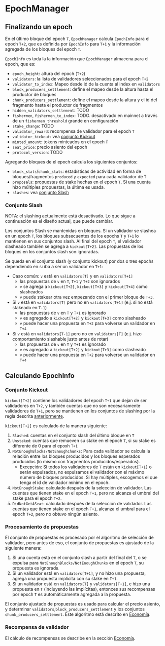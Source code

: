 # EpochManager

## Finalizando un epoch

En el último bloque del epoch `T`, `EpochManager` calcula `EpochInfo` para el epoch `T+2`, que
es definida por `EpochInfo` para `T+1` y la información agregada de los bloques del epoch `T`.

`EpochInfo` es toda la la información que `EpochManager` almacena para el epoch, que es:
- `epoch_height`: altura del epoch (`T+2`)
- `validators`: la lista de validadores seleccionados para el epoch `T+2`
- `validator_to_index`: Mapeo desde id de la cuenta al index en `validators`
- `block_producers_settlement`: define el mapeo desde la altura hasta el productor de bloques
- `chunk_producers_settlement`: define el mapeo desde la altura y el id del fragmento hasta el productor de fragmentos
- `hidden_validators_settlement`: TODO
- `fishermen`, `fishermen_to_index`: TODO. desactivado en mainnet a través de un `fishermen_threshold` grande en configuración
- `stake_change`: TODO
- `validator_reward`: recompensa de validador para el epoch `T`
- `validator_kickout`: vea [conjunto Kickout](#kickout-set)
- `minted_amount`: tokens minteados en el epoch `T`
- `seat_price`: precio asiento del epoch
- `protocol_version`: TODO

Agregando bloques de el epoch calcula los siguientes conjuntos:
- `block_stats`/`chunk_stats`: estadísticas de actividad en forma de bloques/fragmentos `produced` y `expected` para cada validador de `T`
- `proposals`: propuestas de stake hechas en el epoch `T`. Si una cuenta hizo múltiples propuestas, la última es usada.
- `slashes`: vea [conjunto Slash](#slash-set)

### Conjunto Slash
NOTA: el slashing actualmente está desactivado. Lo que sigue a continuación es el diseño actual, que puede cambiar.

Los conjuntos Slash se mantenidas en bloques. Si un validador se slashea en un epoch `T`, los bloques subsecuentes de los epochs `T` y
`T+1` lo mantienen en sus conjuntos slash. Al final del epoch `T`, el validador slasheado también se agrega a `kickout[T+2]`.
Las propuestas de los bloques en los conjuntos slash son ignoradas.

Se queda en el conjunto slash (y conjunto kickout) por dos o tres epochs dependiendo en si iba a ser un validador en `T+1`:
- Caso común: `v` está en `validators[T]` y en `validators[T+1]`
   - las propuestas de `v` en `T`, `T+1` y `T+2` son ignorados
   - `v` se agrega a `kickout[T+2]`, `kickout[T+3]` y `kickout[T+4]` como slasheados
   - `v` puede stakear otra vez empezando con el primer bloque de `T+3`.
- Si `v` está en `validators[T]` pero no en `validators[T+1]` (e.j. si no está stakeado en `T-1`)
   - las propuestas de `v` en `T` y `T+1` es ignorado
   - `v` es agregado a `kickout[T+2]` y `kickout[T+3]` como slasheado
   - `v` puede hacer una propuesta en `T+2` para volverse un validador en `T+4`
- Si `v` está en `validators[T-1]` pero no en `validators[T]` (e.j. hizo comportamiento slashable justo antes de rotar)
    - las propuestas de `v` en `T` y `T+1` es ignorado
    - `v` es agregado a `kickout[T+2]` y `kickout[T+3]` como slasheado
    - `v` puede hacer una propuesta en `T+2` para volverse un validador en `T+4`
    
## Calculando EpochInfo

### Conjunto Kickout
`kickout[T+2]` contiene los validadores del epoch `T+1` que dejan de ser validadores en `T+2`, y también cuentas que no
son necesariamente validadores de `T+1`, pero se mantienen en los conjuntos de slashing por la regla descrita [anteriormente](#slash-set).

`kickout[T+2]` es calculado de la manera siguiente:
1. `Slashed`: cuentas en el conjunto slash del último bloque en `T`
2. `Unstaked`: cuentas que remueven su stake en el epoch `T`, si su stake es diferente de 0 para el epoxh `T+1`
3. `NotEnoughBlocks/NotEnoughChunks`: Para cada validador se calcula la relación entre los bloques producidos y los bloques esperados producidos (lo mismo con fragmentos producidos/esperados).
    - Excepción: Si todos los validadores de `T` están en `kickout[T+1]` o serán expulsados, no expulsamos el
      validador con el máximo número de bloques producidos. Si hay múltiples, escogemos el que tenga el id
      de validador mínimo en el epoch.
4. `NotEnoughStake`: calculado después de la selección de validador. Las cuentas que tienen stake en el epoch `T+1`, pero no alcanza el umbral del stake para el epoch `T+2`.
5. `DidNotGetASeat`: calculado después de la selección de validador. Las cuentas que tienen stake en el epoch `T+1`, alcanza el umbral para el epoch `T+2`, pero no obtuvo ningún asiento.

### Procesamiento de propuestas
El conjunto de propuestas es procesado por el algoritmo de selección de validador, pero antes de eso, el conjunto de propuestas es ajustado
de la siguiente manera:
1. Si una cuenta está en el conjunto slash a partir del final del `T`, o se expulsa para `NotEnoughBlocks/NotEnoughChunks` en el epoch `T`,
  su propuesta es ignorada.
2. Si un validador está en `validators[T+1]`, y no hizo una propuesta, agrega una propuesta implícita con su stake en `T+1`.
3. Si un validador está en `validators[T]` y `validators[T+1]`, e hizo una propuesta en `T` (incluyendo las implícitas),
  entonces sus recompensas por epoch `T` es automáticamente agregada a la propuesta.

El conjunto ajustado de propuestas es usado para calcular el precio asiento, y determinar `validators`,`block_producers_settlement` y 
los conjuntos `chunk_producers_settlement`. Este algoritmo está descrito en [Economía](../../Economics/README.md#validator-selection).

### Recompensa de validador
El cálculo de recompensas se describe en la sección [Economía](../../Economics/README.md#rewards-calculation).
